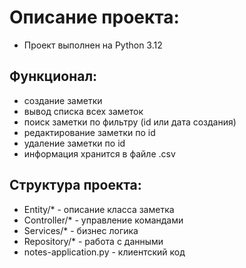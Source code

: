 # Описание проекта:
* Проект выполнен на Python 3.12
## Функционал:
* создание заметки
* вывод списка всех заметок
* поиск заметки по фильтру (id или дата создания)
* редактирование заметки по id
* удаление заметки по id
* информация хранится в файле .csv
## Структура проекта:
* Entity/* - описание класса заметка
* Controller/* - управление командами
* Services/* - бизнес логика
* Repository/* - работа с данными
* notes-application.py - клиентский код
